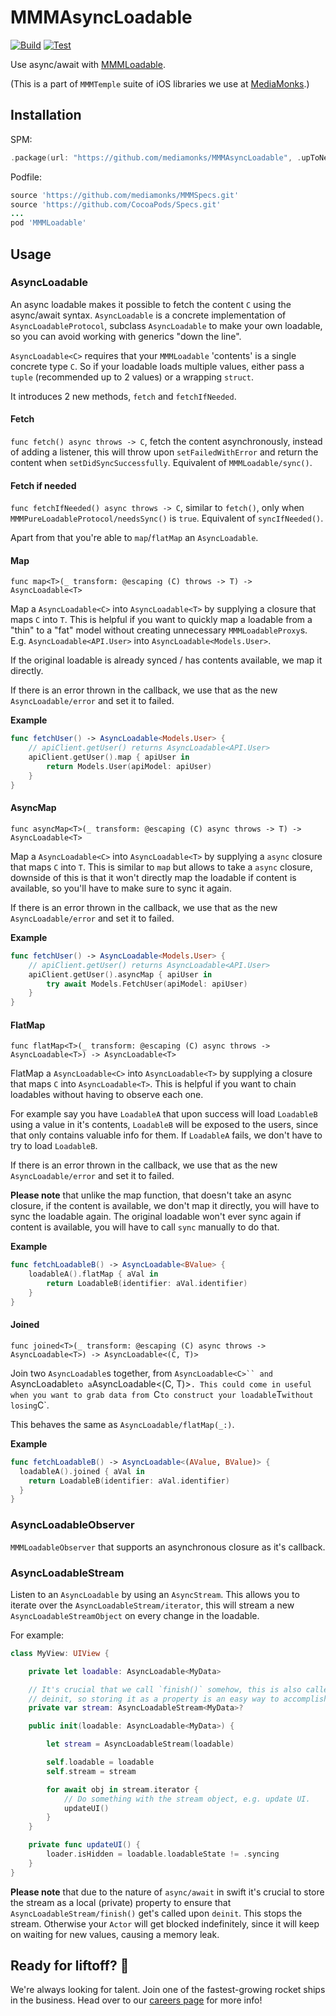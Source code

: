 # MMMAsyncLoadable

[![Build](https://github.com/mediamonks/MMMAsyncLoadable/workflows/Build/badge.svg)](https://github.com/mediamonks/MMMAsyncLoadable/actions?query=workflow%3ABuild)
[![Test](https://github.com/mediamonks/MMMAsyncLoadable/workflows/Test/badge.svg)](https://github.com/mediamonks/MMMAsyncLoadable/actions?query=workflow%3ATest)

Use async/await with [MMMLoadable](https://github.com/mediamonks/MMMLoadable).

(This is a part of `MMMTemple` suite of iOS libraries we use at [MediaMonks](https://www.mediamonks.com/).)

## Installation

SPM:
```swift
.package(url: "https://github.com/mediamonks/MMMAsyncLoadable", .upToNextMajor(from: "0.1.0"))
```

Podfile:

```ruby
source 'https://github.com/mediamonks/MMMSpecs.git'
source 'https://github.com/CocoaPods/Specs.git'
...
pod 'MMMLoadable'
```

## Usage

### AsyncLoadable

An async loadable makes it possible to fetch the content `C` using the
async/await syntax. `AsyncLoadable` is a concrete implementation of
`AsyncLoadableProtocol`, subclass `AsyncLoadable` to make your own loadable, so
you can avoid working with generics "down the line".

`AsyncLoadable<C>` requires that your `MMMLoadable` 'contents' is a single
concrete type `C`. So if your loadable loads multiple values, either pass a
`tuple` (recommended up to 2 values) or a wrapping `struct`.

It introduces 2 new methods, `fetch` and `fetchIfNeeded`.

#### Fetch

`func fetch() async throws -> C`, fetch the content asynchronously, instead of
adding a listener, this will throw upon `setFailedWithError` and return the
content when `setDidSyncSuccessfully`. Equivalent of `MMMLoadable/sync()`.

#### Fetch if needed

`func fetchIfNeeded() async throws -> C`, similar to `fetch()`, only when
`MMMPureLoadableProtocol/needsSync()` is `true`. Equivalent of `syncIfNeeded()`.

Apart from that you're able to `map`/`flatMap` an `AsyncLoadable`.

#### Map

`func map<T>(_ transform: @escaping (C) throws -> T) -> AsyncLoadable<T>`

Map a `AsyncLoadable<C>` into `AsyncLoadable<T>` by supplying a closure that
maps `C` into `T`. This is helpful if you want to quickly map a loadable from a
"thin" to a "fat" model without creating unnecessary `MMMLoadableProxy`s.
E.g. `AsyncLoadable<API.User>` into `AsyncLoadable<Models.User>`.

If the original loadable is already synced / has contents available, we map it
directly.

If there is an error thrown in the callback, we use that as the new
`AsyncLoadable/error` and set it to failed.

**Example**
```swift
func fetchUser() -> AsyncLoadable<Models.User> {
    // apiClient.getUser() returns AsyncLoadable<API.User>
	apiClient.getUser().map { apiUser in
        return Models.User(apiModel: apiUser)
	}
}
```

#### AsyncMap

`func asyncMap<T>(_ transform: @escaping (C) async throws -> T) -> AsyncLoadable<T>`

Map a `AsyncLoadable<C>` into `AsyncLoadable<T>` by supplying a `async` closure
that maps `C` into `T`. This is similar to `map` but allows to take a `async`
closure, downside of this is that it won't directly map the loadable if content
is available, so you'll have to make sure to sync it again.

If there is an error thrown in the callback, we use that as the new
`AsyncLoadable/error` and set it to failed.

**Example**
```swift
func fetchUser() -> AsyncLoadable<Models.User> {
    // apiClient.getUser() returns AsyncLoadable<API.User>
	apiClient.getUser().asyncMap { apiUser in
        try await Models.FetchUser(apiModel: apiUser)
	}
}
```

#### FlatMap

`func flatMap<T>(_ transform: @escaping (C) async throws -> AsyncLoadable<T>) -> AsyncLoadable<T>`

FlatMap a `AsyncLoadable<C>` into `AsyncLoadable<T>` by supplying a closure that
maps `C` into `AsyncLoadable<T>`. This is helpful if you want to chain loadables
without having to observe each one.

For example say you have `LoadableA` that upon success will load `LoadableB`
using a value in it's contents, `LoadableB` will be exposed to the users, since
that only contains valuable info for them. If `LoadableA` fails, we don't have
to try to load `LoadableB`.

If there is an error thrown in the callback, we use that as the new
`AsyncLoadable/error` and set it to failed.

**Please note** that unlike the map function, that doesn't take an async closure,
if the content is available, we don't map it directly, you will have to sync the
loadable again. The original loadable won't ever sync again if content is
available, you will have to call `sync` manually to do that.

**Example**
```swift
func fetchLoadableB() -> AsyncLoadable<BValue> {
	loadableA().flatMap { aVal in
		return LoadableB(identifier: aVal.identifier)
	}
}
```

#### Joined

`func joined<T>(_ transform: @escaping (C) async throws -> AsyncLoadable<T>) -> AsyncLoadable<(C, T)>`

Join two `AsyncLoadable`s together, from `AsyncLoadable<C>`` and `AsyncLoadable<T>`
to a `AsyncLoadable<(C, T)>`. This could come in useful when you want to grab
data from `C` to construct your loadable `T` without losing `C`.

This behaves the same as `AsyncLoadable/flatMap(_:)`.

**Example**
```swift
func fetchLoadableB() -> AsyncLoadable<(AValue, BValue)> {
  loadableA().joined { aVal in
    return LoadableB(identifier: aVal.identifier)
  }
}
```

### AsyncLoadableObserver

`MMMLoadableObserver` that supports an asynchronous closure as it's callback.

### AsyncLoadableStream

Listen to an `AsyncLoadable` by using an `AsyncStream`. This allows you to
iterate over the `AsyncLoadableStream/iterator`, this will stream a new
`AsyncLoadableStreamObject` on every change in the loadable.

For example:

```swift
class MyView: UIView {

	private let loadable: AsyncLoadable<MyData>

	// It's crucial that we call `finish()` somehow, this is also called upon
	// deinit, so storing it as a property is an easy way to accomplish this.
	private var stream: AsyncLoadableStream<MyData>?

	public init(loadable: AsyncLoadable<MyData>) {

		let stream = AsyncLoadableStream(loadable)

		self.loadable = loadable
		self.stream = stream

		for await obj in stream.iterator {
			// Do something with the stream object, e.g. update UI.
			updateUI()
		}
	}

	private func updateUI() {
		loader.isHidden = loadable.loadableState != .syncing
	}
}
```

**Please note** that due to the nature of `async/await` in swift it's crucial to
store the stream as a local (private) property to ensure that
`AsyncLoadableStream/finish()` get's called upon `deinit`. This stops the
stream. Otherwise your `Actor` will get blocked indefinitely, since it will keep
on waiting for new values, causing a memory leak.

## Ready for liftoff? 🚀

We're always looking for talent. Join one of the fastest-growing rocket ships in
the business. Head over to our [careers page](https://media.monks.com/careers)
for more info!
